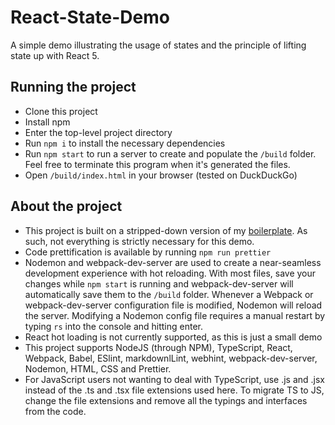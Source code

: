 # React-State-Demo

A simple demo illustrating the usage of states and the principle of lifting
state up with React 5.

## Running the project

- Clone this project
- Install npm
- Enter the top-level project directory
- Run `npm i` to install the necessary dependencies
- Run `npm start` to run a server to create and populate the `/build` folder.
  Feel free to terminate this program when it's generated the files.
- Open `/build/index.html` in your browser (tested on DuckDuckGo)

## About the project

- This project is built on a stripped-down version of my [boilerplate](https://github.com/Anonymous-Humanoid/chromium-extension-boilerplate).
  As such, not everything is strictly necessary for this demo.
- Code prettification is available by running `npm run prettier`
- Nodemon and webpack-dev-server are used to create a near-seamless development
  experience with hot reloading. With most files, save your changes while
  `npm start` is running and webpack-dev-server will automatically save them to
  the `/build` folder. Whenever a Webpack or webpack-dev-server configuration
  file is modified, Nodemon will reload the server. Modifying a Nodemon config file
  requires a manual restart by typing `rs` into the console and hitting enter.
- React hot loading is not currently supported, as this is just a small demo
- This project supports NodeJS (through NPM), TypeScript, React, Webpack, Babel,
  ESlint, markdownlLint, webhint, webpack-dev-server, Nodemon, HTML, CSS and Prettier.
- For JavaScript users not wanting to deal with TypeScript, use .js and .jsx instead
  of the .ts and .tsx file extensions used here. To migrate TS to JS, change the
  file extensions and remove all the typings and interfaces from the code.
